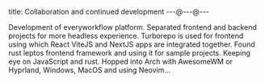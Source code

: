 title: Collaboration and continued development
---@---@---

Development of everyworkflow platform.
Separated frontend and backend projects for more headless experience.
Turborepo is used for frontend using which React ViteJS and NextJS apps are integrated together.
Found rust leptos frontend framework and using it for sample projects.
Keeping eye on JavaScript and rust.
Hopped into Arch with AwesomeWM or Hyprland, Windows, MacOS and using Neovim...
